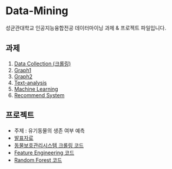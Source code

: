 # Data-Mining
성균관대학교 인공지능융합전공 데이터마이닝 과제 & 프로젝트 파일입니다.

## 과제
1. [Data Collection (크롤링)](hhttps://github.com/better62/Data-Mining/blob/Assignment/2019311492_%EC%9D%B4%EB%82%98%EC%9D%80_lab1.py)
2. [Graph1](https://github.com/better62/Data-Mining/blob/Assignment/Lab_Graph1_2019311492_%EC%9D%B4%EB%82%98%EC%9D%80.ipynb)
3. [Graph2](https://github.com/better62/Data-Mining/blob/Assignment/Lab_Graph2_2019311492_%EC%9D%B4%EB%82%98%EC%9D%80.ipynb)
4. [Text-analysis](https://github.com/better62/Data-Mining/blob/Assignment/Text%20Analysis_%EC%9D%B4%EB%82%98%EC%9D%80_2019311492.ipynb)
5. [Machine Learning](https://github.com/better62/Data-Mining/blob/Assignment/Machine%20Learning_2019311492_%EC%9D%B4%EB%82%98%EC%9D%80.ipynb)
6. [Recommend System](https://github.com/better62/Data-Mining/blob/Assignment/Recommend%20System_209311492_%EC%9D%B4%EB%82%98%EC%9D%80.ipynb)


## 프로젝트
- 주제 : 유기동물의 생존 여부 예측
- [발표자료](https://github.com/better62/Data-Mining/blob/Project/%EB%8D%B0%EC%9D%B4%ED%84%B0%EB%A7%88%EC%9D%B4%EB%8B%9D_%EB%B0%9C%ED%91%9C%EC%9E%90%EB%A3%8C.pdf)
- [동물보호관리시스템 크롤링 코드](https://github.com/better62/Data-Mining/blob/Project/%EB%8F%99%EB%AC%BC%EB%B3%B4%ED%98%B8%EA%B4%80%EB%A6%AC%EC%8B%9C%EC%8A%A4%ED%85%9C%20%ED%81%AC%EB%A1%A4%EB%A7%81.ipynb)
- [Feature Engineering 코드](https://github.com/better62/Data-Mining/blob/Project/feature_engineering.ipynb)
- [Random Forest 코드](https://github.com/better62/Data-Mining/blob/Project/Random%20Forest.ipynb)
